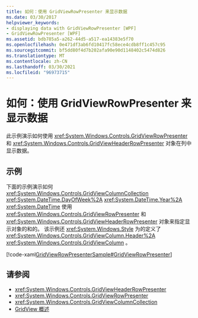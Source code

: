 ```yaml
---
title: 如何：使用 GridViewRowPresenter 来显示数据
ms.date: 03/30/2017
helpviewer_keywords:
- displaying data with GridViewRowPresenter [WPF]
- GridViewRowPresenter [WPF]
ms.assetid: bdb785a5-a262-44d5-a517-ea14383e5f70
ms.openlocfilehash: 0e471df3ab6fd10417fc58ece4cdb8ff1c457c95
ms.sourcegitcommit: bf5dd80f4d7b202afa90e90d1148402c5474d826
ms.translationtype: MT
ms.contentlocale: zh-CN
ms.lasthandoff: 03/30/2021
ms.locfileid: "96973715"
---
```

# <a name="how-to-display-data-by-using-gridviewrowpresenter"></a>如何：使用 GridViewRowPresenter 来显示数据
此示例演示如何使用 <xref:System.Windows.Controls.GridViewRowPresenter> 和 <xref:System.Windows.Controls.GridViewHeaderRowPresenter> 对象在列中显示数据。  
  
## <a name="example"></a>示例  
 下面的示例演示如何 <xref:System.Windows.Controls.GridViewColumnCollection> <xref:System.DateTime.DayOfWeek%2A> <xref:System.DateTime.Year%2A> <xref:System.DateTime> 使用 <xref:System.Windows.Controls.GridViewRowPresenter> 和 <xref:System.Windows.Controls.GridViewHeaderRowPresenter> 对象来指定显示对象的和的。 该示例还 <xref:System.Windows.Style> 为的定义了 <xref:System.Windows.Controls.GridViewColumn.Header%2A> <xref:System.Windows.Controls.GridViewColumn> 。  
  
 [!code-xaml[GridViewRowPresenterSample#GridViewRowPresenter](~/samples/snippets/csharp/VS_Snippets_Wpf/GridViewRowPresenterSample/CS/Window1.xaml#gridviewrowpresenter)]  
  
## <a name="see-also"></a>请参阅

- <xref:System.Windows.Controls.GridViewHeaderRowPresenter>
- <xref:System.Windows.Controls.GridViewRowPresenter>
- <xref:System.Windows.Controls.GridViewColumnCollection>
- [GridView 概述](gridview-overview.md)
